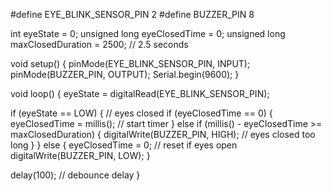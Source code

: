 #define EYE_BLINK_SENSOR_PIN 2
#define BUZZER_PIN 8

int eyeState = 0;
unsigned long eyeClosedTime = 0;
unsigned long maxClosedDuration = 2500; // 2.5 seconds

void setup() {
  pinMode(EYE_BLINK_SENSOR_PIN, INPUT);
  pinMode(BUZZER_PIN, OUTPUT);
  Serial.begin(9600);
}

void loop() {
  eyeState = digitalRead(EYE_BLINK_SENSOR_PIN);

  if (eyeState == LOW) { // eyes closed
    if (eyeClosedTime == 0) {
      eyeClosedTime = millis(); // start timer
    } else if (millis() - eyeClosedTime >= maxClosedDuration) {
      digitalWrite(BUZZER_PIN, HIGH); // eyes closed too long
    }
  } else {
    eyeClosedTime = 0; // reset if eyes open
    digitalWrite(BUZZER_PIN, LOW);
  }

  delay(100); // debounce delay
}

